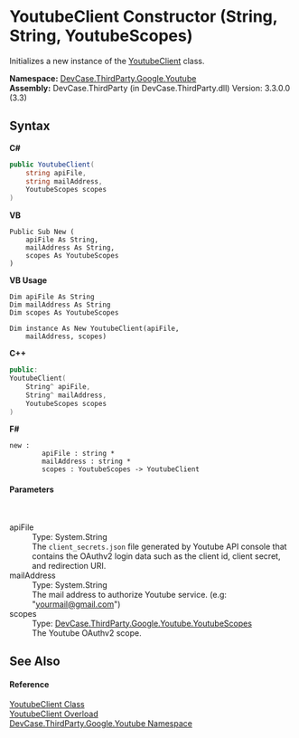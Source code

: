 # YoutubeClient Constructor (String, String, YoutubeScopes)
 

Initializes a new instance of the <a href="T_DevCase_ThirdParty_Google_Youtube_YoutubeClient">YoutubeClient</a> class.

**Namespace:**&nbsp;<a href="N_DevCase_ThirdParty_Google_Youtube">DevCase.ThirdParty.Google.Youtube</a><br />**Assembly:**&nbsp;DevCase.ThirdParty (in DevCase.ThirdParty.dll) Version: 3.3.0.0 (3.3)

## Syntax

**C#**<br />
``` C#
public YoutubeClient(
	string apiFile,
	string mailAddress,
	YoutubeScopes scopes
)
```

**VB**<br />
``` VB
Public Sub New ( 
	apiFile As String,
	mailAddress As String,
	scopes As YoutubeScopes
)
```

**VB Usage**<br />
``` VB Usage
Dim apiFile As String
Dim mailAddress As String
Dim scopes As YoutubeScopes

Dim instance As New YoutubeClient(apiFile, 
	mailAddress, scopes)
```

**C++**<br />
``` C++
public:
YoutubeClient(
	String^ apiFile, 
	String^ mailAddress, 
	YoutubeScopes scopes
)
```

**F#**<br />
``` F#
new : 
        apiFile : string * 
        mailAddress : string * 
        scopes : YoutubeScopes -> YoutubeClient
```


#### Parameters
&nbsp;<dl><dt>apiFile</dt><dd>Type: System.String<br />The `client_secrets.json` file generated by Youtube API console that contains the OAuthv2 login data such as the client id, client secret, and redirection URI.</dd><dt>mailAddress</dt><dd>Type: System.String<br />The mail address to authorize Youtube service. (e.g: "yourmail@gmail.com")</dd><dt>scopes</dt><dd>Type: <a href="T_DevCase_ThirdParty_Google_Youtube_YoutubeScopes">DevCase.ThirdParty.Google.Youtube.YoutubeScopes</a><br />The Youtube OAuthv2 scope.</dd></dl>

## See Also


#### Reference
<a href="T_DevCase_ThirdParty_Google_Youtube_YoutubeClient">YoutubeClient Class</a><br /><a href="Overload_DevCase_ThirdParty_Google_Youtube_YoutubeClient__ctor">YoutubeClient Overload</a><br /><a href="N_DevCase_ThirdParty_Google_Youtube">DevCase.ThirdParty.Google.Youtube Namespace</a><br />